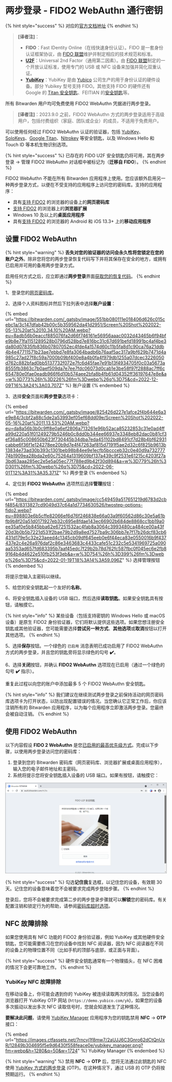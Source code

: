 # 两步登录 - FIDO2 WebAuthn 通行密钥

{% hint style="success" %}
对应的[官方文档地址](https://bitwarden.com/help/setup-two-step-login-fido/)
{% endhint %}

> **\[译者注]**：
>
> * **FIDO**：Fast IDentity Online（在线快速身份认证）。FIDO 是一套身份认证框架协议，由 [FIDO 联盟](https://fidoalliance.org/)维护并制定相应的技术规范和标准。
> * [**U2F**](https://zh.wikipedia.org/wiki/%E9%80%9A%E7%94%A8%E7%AC%AC%E4%BA%8C%E5%9B%A0%E7%B4%A0)：Universal 2nd Factor（通用第二因素）。由 [FIDO 联盟](https://fidoalliance.org/)制定的一个开放认证标准，使用专门的 USB 或 NFC 设备来加强并简化双重认证。
> * [**YubiKey**](https://zh.wikipedia.org/wiki/YubiKey)：YubiKey 是由 [Yubico](https://www.yubico.com/) 公司生产的用于身份认证的硬件设备。部分 Yubikey 型号支持 FIDO。其他支持 FIDO 的硬件还有 Google 的 [Titan 安全钥匙](https://cloud.google.com/titan-security-key)、FEITIAN 的[安全钥匙](https://www.ftsafe.com/Products/FIDO)等。

所有 Bitwarden 用户均可免费使用 FIDO2 WebAuthn 凭据进行两步登录。

> **\[译者注]**：2023.9.0 之前，FIDO2 WebAuthn 方式的两步登录适用于高级用户，包括付费组织（家庭、团队或企业）的成员，不适用于免费用户。

可以使用任何经过 FIDO2 WebAuthn 认证的验证器，包括 [YubiKey](https://www.yubico.com/)、[SoloKeys](https://solokeys.com/)、[Google Titan](https://store.google.com/product/titan_security_key)、[Nitrokey](https://www.nitrokey.com/) 等安全钥匙，以及 Windows Hello 和 Touch ID 等本机生物识别选项。

{% hint style="success" %}
已存在的 FIDO U2F 安全钥匙仍将可用，其在两步登录 → 管理 FIDO2 WebAuthn 对话框中被标记为（**迁移自 FIDO**）。
{% endhint %}

FIDO2 WebAuthn 不能在所有 Bitwarden 应用程序上使用。您应该额外启用另一种两步登录方式，以便在不受支持的应用程序上访问您的密码库。支持的应用程序：

* 具有[支持 FIDO2](https://fidoalliance.org/fido2/fido2-web-authentication-webauthn/) 的浏览器的设备上的**网页密码库**
* [支持 FIDO2](https://fidoalliance.org/fido2/fido2-web-authentication-webauthn/) 的浏览器上的**浏览器扩展**
* Windows 10 及以上的**桌面应用程序**
* 具有[支持 FIDO2](https://fidoalliance.org/fido2/fido2-web-authentication-webauthn/) 的浏览器的 Android 和 iOS 13.3+ 上的**移动应用程序**

## 设置 FIDO2 WebAuthn <a href="#setup-fido-2-webauthn" id="setup-fido-2-webauthn"></a>

{% hint style="warning" %}
**丢失对您的验证器的访问会永久性将您锁定在您的账户之外**。除非您将您的两步登录恢复代码写下并将其保存在安全的地方，或拥有已启用并可用的备用两步登录方式。

启用任何方式之后，应立即通过**两步登录**界面[获取您的恢复代码](../recovery-codes.md)。
{% endhint %}

1、登录您的[网页密码库](https://vault.bitwarden.com/)。

2、选择个人资料图标并然后下拉列表中选择**账户设置**：

{% embed url="https://bitwarden.com/_gatsby/image/551bb080111e018406d626c015cebc1a/3c147dfab42b00c5b359562da41d2951/Screen%20Shot%202022-05-13%20at%2010.34.10%20AM.webp?eu=8adb56b0eaccf885076fa2d66f746161e56956aaac0032d43465b6f94bfe9b8e71fa1151289528b0796d528bd7e816bc31c67d691befd18991bc4af4be3da80d07835fb836b07807052ec4fde4a1574d60c11b5fa8d1c90ca76a21ddb4b4e47711571b23ae7ebbd7e8fa3064badb6b76aaf5ac317a9bf629b7471d4a985c27ad27f8c59a7000b09bf400e8a4b0fa4f979db1255a07dcec3226050d762c882bfad0bb5137732f072e7fc6d45fae7e91b13f4934705f0c03a5673a8555fb3863c7b0aef509da7e7ee7fdc06073d0cab1e3be58f97f2888ac7ff6c654780e0fae0eadb966f6d10b574aee2bfa8b4fb61d04352ff36197647e8e&a=w%3D773%26h%3D226%26fm%3Dwebp%26q%3D75&cd=2022-12-09T16%3A24%3A03.707Z" %}
账户设置
{% endembed %}

3、选择**安全**页面和**两步登录**选项卡：

{% embed url="https://bitwarden.com/_gatsby/image/825426d227e1afce2f4b644e6a3e9e84/3cbf2a88c5de2a53993ef05ef68dd09e/Screen%20Shot%202022-05-16%20at%2011.13.53%20AM.webp?eu=da8a56b3b0c9ff8e0a6ef2806a713261e96b52aca85232853c31e0ad4ffa99d220a51f01249279b5246b0c8dd0b344ee66937e3348eb82dac0b81cf3ef36a85c008650b623f730445b34dba7eda451102bd8491cf7d28b4bf62931cabbe6f36f1e124278ee20b9d7e4f47263af815d7191f5ae2d32c6f825b9613b13834e73ad30b393c1301beb98b84ee9e1ecfb5bccceb32c0e40d9a73277774b1909ea28bda2e60c75264a1319609bf137a439c9f2531e61215c4203f27a3bd63aaa285ec2e5e5a05ec77f788ed9b42f30d894&a=w%3D779%26h%3D301%26fm%3Dwebp%26q%3D75&cd=2022-06-01T12%3A31%3A35.371Z" %}
两步登录
{% endembed %}

4、定位到 **FIDO2 WebAuthn** 选项然后选择**管理**按钮：

{% embed url="https://bitwarden.com/_gatsby/image/cc549459a517651219d6783d2cbf4854/8313827cd9049d37c64a1d7734630526/twostep-options-fido2.webp?eu=898803e6b5cffe82066ef6d76f246838e66a03a9f60562d86c30e5a61bfb9b8f20a51d0171927eb32c695e8fdae143ec66902b684de8868cc1bb19a0ee35af0e5b845bba62e67251532ac4fab8a3064c3993480ca484ce00a43f20d3b0b5b7221d531f2bae79b2d9a8ed7527ba9c306bb7e7f17b26dcf83cb6431d179e5c32e23aeed4c1345cb09df645eeb0e6f44eca83e0550016b9f437437e2c4e26a976daf2c86e3463683c4433cafe51c232c5e5341969725a090aa5353ad657fd683395b7aaf45edc7f29b2b78d762fc587fbc0f045ec6e2fb89164b4d4622e510fb253f3eb&a=w%3D754%26h%3D399%26fm%3Dwebp%26q%3D75&cd=2022-01-19T18%3A14%3A59.096Z" %}
选择管理按钮
{% endembed %}

将提示您输入主密码以继续。

5、给您的安全钥匙起一个友好的**名称**。

6、将安全钥匙插入设备的 USB 端口，然后选择**读取钥匙**。如果安全钥匙具有按钮，请触摸它。

{% hint style="info" %}
某些设备（包括支持密钥的 Windows Hello 或 macOS 设备）是原生 FIDO2 身份验证器，它们将默认提供这些选项。如果您想注册安全钥匙或其他验证器，您可能需要选择**尝试另一种方式**、**其他选项**或**取消**按钮以打开其他选项。
{% endhint %}

5、选择**保存**按钮。一个绿色的 `已启用` 消息表明已成功启用了 FIDO2 WebAuthn 方式的两步登录，并且您的钥匙旁将显示绿色的勾号 **✔️**。

6、选择**关闭**按钮，并确认 **FIDO2 WebAuthn** 选项现在已启用（通过一个绿色的勾号 **✔️** 指示）。

重复此过程以向您的账户中添加最多 5 个 FIDO2 WebAuthn 安全钥匙。

{% hint style="info" %}
我们建议在继续测试两步登录之前保持活动的网页密码库选项卡为打开状态，以防出现配置错误的情况。当您确认它正常工作后，你应该注销所有的 Bitwarden 应用程序，以为每个应用程序立即激活两步登录。您最终会被自动注销。
{% endhint %}

## 使用 FIDO2 WebAuthn <a href="#use-fido-2-webauthn" id="use-fido-2-webauthn"></a>

以下内容假设 **FIDO 2 WebAuthn** 是您[已启用的最高优先级方式](../two-step-login-methods.md#using-multiple-methods)。完成以下步骤，以使用两步登录访问您的密码库：

1. 登录到您的 Bitwarden 密码库（网页密码库、浏览器扩展或桌面应用程序），输入您的电子邮件地址和主密码。
2. 系统将提示您将安全钥匙插入设备的 USB 端口。如果有按钮，请触摸它：

![FIDO2 提示](../../.gitbook/assets/u2f-web.png)

{% hint style="success" %}
勾选**记住我**复选框，以记住您的设备，有效期 30 天。记住您的设备意味着您不会被要求完成两步登陆步骤。
{% endhint %}

登录后，您将不会被要求完成第二步的两步登录步骤就可以**解锁**您的密码库。有关配置注销和锁定行为的帮助，请参阅[密码库超时选项](../../your-vault/vault-timeout-options.md)。

## NFC 故障排除 <a href="#nfc-troubleshooting" id="nfc-troubleshooting"></a>

如果您使用具有 NFC 功能的 FIDO2 身份验证器，例如 YubiKey 或其他硬件安全钥匙，您可能需要练习在您的设备中找到 NFC 阅读器，因为 NFC 阅读器在不同的设备上的物理位置不同（比如手机的顶部与底部，或正面与背面）。

{% hint style="success" %}
硬件安全钥匙通常有一个物理插头，在 NFC 困难的情况下会更可靠地工作。
{% endhint %}

### YubiKey NFC 故障排除 <a href="#troubleshooting-yubikey-nfc" id="troubleshooting-yubikey-nfc"></a>

在移动设备上，你可能会遇到你的 YubiKey 被连续读取两次的情况。当您设备的浏览器打开 YubiKey OTP 网站 (`https://demo.yubico.com/yk`)，如果您的设备多次振动以发出多次 NFC 读取信号时，您就会知道发生了这种情况。

**要解决此问题**，请使用 [YubiKey Manager](https://www.yubico.com/support/download/yubikey-manager/) 应用程序为您的钥匙禁用 **NFC** → **OTP** 接口：

{% embed url="https://images.ctfassets.net/7rncvj1f8mw7/2aUJJ6C3Gnro62dCtQnUxR/12849b304695f5e9d6430f558feace0e/yubikey_manager.png?fm=webp&h=1280&q=50&w=1724" %}
YubiKey Manager
{% endembed %}

{% hint style="warning" %}
禁用 **NFC** → **OTP** 后，您将无法通过此钥匙的 NFC 使用 [YubiKey 方式的两步登录](two-step-login-via-yubikey.md) (OTP)。在这种情况下，通过 USB 的 OTP 仍将按预期运行。
{% endhint %}

